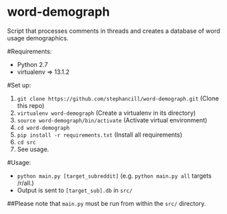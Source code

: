 # word-demograph
Script that processes comments in threads and creates a database of word usage demographics.

#Requirements:
* Python 2.7
* virtualenv => 13.1.2 

#Set up:
1. `git clone https://github.com/stephancill/word-demograph.git` (Clone this repo)
2. `virtualenv word-demograph` (Create a virtualenv in its directory)
3. `source word-demograph/bin/activate` (Activate virtual environment)
3. `cd word-demograph`
4. `pip install -r requirements.txt` (Install all requirements)
5. `cd src`
6. See usage.

#Usage:
* `python main.py [target_subreddit]` (e.g. `python main.py all` targets /r/all.)
* Output is sent to `[target_sub].db` in `src/`

##Please note that `main.py` must be run from within the `src/` directory.
